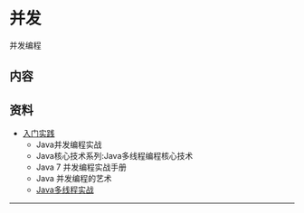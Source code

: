 #   并发

并发编程


##  内容



##  资料

-   [入门实践](action/README.md)
    -   Java并发编程实战
    -   Java核心技术系列:Java多线程编程核心技术
    -   Java 7 并发编程实战手册
    -   Java 并发编程的艺术
    -   [Java多线程实战](http://jcip.net.s3-website-us-east-1.amazonaws.com/listings.html)

----
